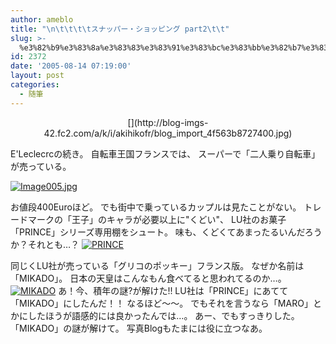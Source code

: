 ```yaml
---
author: ameblo
title: "\n\t\t\t\tスナッパー・ショッピング part2\t\t"
slug: >-
  %e3%82%b9%e3%83%8a%e3%83%83%e3%83%91%e3%83%bc%e3%83%bb%e3%82%b7%e3%83%a7%e3%83%83%e3%83%94%e3%83%b3%e3%82%b0-part2
id: 2372
date: '2005-08-14 07:19:00'
layout: post
categories:
  - 随筆
---
```


<div align="center">[](http://blog-imgs-42.fc2.com/a/k/i/akihikofr/blog_import_4f563b8727400.jpg)</div>

E'Leclecrcの続き。 自転車王国フランスでは、 スーパーで「二人乗り自転車」が売っている。

[![Image005.jpg](http://blog-imgs-42.fc2.com/a/k/i/akihikofr/blog_import_4f563b8713b7f.jpg)](http://blog-imgs-42.fc2.com/a/k/i/akihikofr/blog_import_4f563b8727400.jpg)

お値段400Euroほど。 でも街中で乗っているカップルは見たことがない。 トレードマークの「王子」のキャラが必要以上に"くどい"、 LU社のお菓子「PRINCE」シリーズ専用棚をシュート。 味も、くどくてあまったるいんだろうか？それとも…？ [![PRINCE](http://blog-imgs-42.fc2.com/a/k/i/akihikofr/blog_import_4f563b8761f7b.jpg)](http://blog-imgs-42.fc2.com/a/k/i/akihikofr/blog_import_4f563b87a0aa9.jpg)

同じくLU社が売っている「グリコのポッキー」フランス版。 なぜか名前は「MIKADO」。 日本の天皇はこんなもん食べてると思われてるのか…。 [![MIKADO](http://blog-imgs-42.fc2.com/a/k/i/akihikofr/blog_import_4f563b87dd021.jpg)](http://blog-imgs-42.fc2.com/a/k/i/akihikofr/blog_import_4f563b8829df9.jpg) あ！今、積年の謎?が解けた!! LU社は「PRINCE」にあてて「MIKADO」にしたんだ！！ なるほど～～。 でもそれを言うなら「MARO」とかにしたほうが語感的には良かったんでは…。 あー、でもすっきりした。 「MIKADO」の謎が解けて。 写真Blogもたまには役に立つなあ。